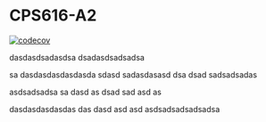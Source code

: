 # CPS616-A2

[![codecov](https://codecov.io/gh/silverlobster/CPS616-A2/branch/main/graph/badge.svg?token=Z0D7BP6XI3)](https://codecov.io/gh/silverlobster/CPS616-A2)

dasdasdsadasdsa
 dsadasdsadsadsa
 
 
 sa
 dasdasdasdasdasda sdasd sadasdasasd
dsa dsad sadsadsadas

asdsadsadsa sa dasd as dsad sad asd as


dasdasdasdasdas das dasd asd asd asdsadsadsadsadsa
